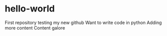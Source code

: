 # hello-world
First repository
testing my new github
Want to write code in python
Adding more content
Content galore
